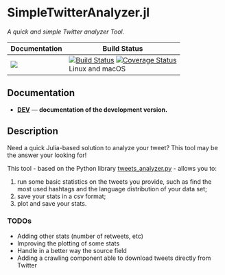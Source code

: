 # SimpleTwitterAnalyzer.jl

*A quick and simple Twitter analyzer Tool.*

| **Documentation** | **Build Status** |
|---------------|--------------|
| <!-- [![][docs-stable-img]][docs-stable-url] <br/> --> [![][docs-latest-img]][docs-dev-url] | [![Build Status][travis-img]][travis-url]  [![Coverage Status][codecov-img]][codecov-url] <br/> Linux and macOS |

## Documentation
<!-- - [**STABLE**][docs-stable-url] &mdash; **documentation of the most recently tagged version.** -->
- [**DEV**][docs-dev-url] &mdash; **documentation of the development version.**

[docs-latest-img]: https://img.shields.io/badge/docs-latest-blue.svg
[docs-stable-img]: https://img.shields.io/badge/docs-stable-blue.svg
[docs-dev-url]: https://aleant93.github.io/SimpleTwitterAnalyzer.jl/dev
[docs-stable-url]: https://aleant93.github.io/SimpleTwitterAnalyzer.jl/stable

[travis-img]: https://travis-ci.org/aleant93/SimpleTwitterAnalyzer.jl.svg?branch=master
[travis-url]: https://travis-ci.org/aleant93/SimpleTwitterAnalyzer.jl

[codecov-img]: https://coveralls.io/repos/github/aleant93/SimpleTwitterAnalyzer.jl/badge.svg?branch=master&service=github
[codecov-url]: https://coveralls.io/github/aleant93/SimpleTwitterAnalyzer.jl?branch=master

## Description
Need a quick Julia-based solution to analyze your tweet? This tool may be the answer your looking for!

This tool - based on the Python library [tweets_analyzer.py](https://github.com/x0rz/tweets_analyzer) - allows you to:
1. run some basic statistics on the tweets you provide, such as find the most used hashtags and the language distribution of your data set;
2. save your stats in a csv format;
3. plot and save your stats.

### TODOs
- Adding other stats (number of retweets, etc)
- Improving the plotting of some stats
- Handle in a better way the source field
- Adding a crawling component able to download tweets directly from Twitter
